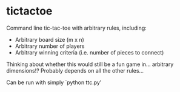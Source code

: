 tictactoe
=========

Command line tic-tac-toe with arbitrary rules, including:
* Arbitrary board size (m x n)
* Arbitrary number of players
* Arbitrary winning criteria (i.e. number of pieces to connect)

Thinking about whether this would still be a fun game in... arbitrary dimensions!? Probably depends on all the other rules...

Can be run with simply `python ttc.py'
